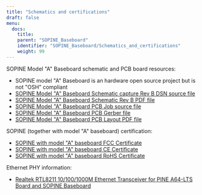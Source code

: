```yaml
---
title: "Schematics and certifications"
draft: false
menu:
  docs:
    title:
    parent: "SOPINE_Baseboard"
    identifier: "SOPINE_Baseboard/Schematics_and_certifications"
    weight: 99
---
```


SOPINE Model "A" Baseboard schematic and PCB board resources:

* SOPINE model "A" Baseboard is an hardware open source project but is not "OSH" compliant
* [SOPINE Model "A" Baseboard Schematic capture Rev B DSN source file](https://files.pine64.org/doc/SOPINE-A64/SOPine%20Baseboard%20Model%20A%20Rev%20B20170207.DSN)
* [SOPINE Model "A" Baseboard Schematic Rev B PDF file](https://files.pine64.org/doc/SOPINE-A64/SOPine%20Baseboard%20Model%20A%20Rev%20B20170207.pdf)
* [SOPINE Model "A" Baseboard PCB Job source file](https://files.pine64.org/doc/SOPINE-A64/SOPine%20Model%20A%20baseboard%20PCB%20layout%20PCB%20Job.tar)
* [SOPINE Model "A" Baseboard PCB Gerber file](https://files.pine64.org/doc/SOPINE-A64/SOPine%20Model%20A%20basedboard%20GERBER.tar)
* [SOPINE Model "A" Baseboard PCB Layout PDF file](https://files.pine64.org/doc/SOPINE-A64/SOPine%20Model%20A%20baseboard%20PCB%20layout%20PDF.tar)

SOPINE (together with model "A" baseboard) certification:

* [SOPINE with model "A" baseboard FCC Certificate](https://files.pine64.org/doc/cert/SOPine%20FCC%20certification%20VOC20170428.pdf)
* [SOPINE with model "A" baseboard CE Certificate](https://files.pine64.org/doc/cert/SOPine%20CE%20certification%20VOC20170428.pdf)
* [SOPINE with model "A" baseboard RoHS Certificate](https://files.pine64.org/doc/cert/SOPine%20ROHS%20certification%20VOC20170322.pdf)

Ethernet PHY information:

* [Realtek RTL8211 10/100/1000M Ethernet Transceiver for PINE A64-LTS Board and SOPINE Baseboard](https://files.pine64.org/doc/datasheet/pine64/rtl8211e(g)-vb(vl)-cg_datasheet_1.6.pdf)
